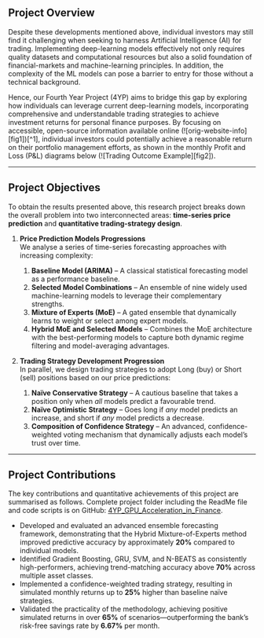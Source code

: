 ## Project Overview

Despite these developments mentioned above, individual investors may still find it challenging when seeking to harness Artificial Intelligence (AI) for trading. Implementing deep-learning models effectively not only requires quality datasets and computational resources but also a solid foundation of financial-markets and machine-learning principles. In addition, the complexity of the ML models can pose a barrier to entry for those without a technical background.

Hence, our Fourth Year Project (4YP) aims to bridge this gap by exploring how individuals can leverage current deep-learning models, incorporating comprehensive and understandable trading strategies to achieve investment returns for personal finance purposes. By focusing on accessible, open-source information available online (![orig-website-info][fig1])[^1], individual investors could potentially achieve a reasonable return on their portfolio management efforts, as shown in the monthly Profit and Loss (P&L) diagrams below (![Trading Outcome Example][fig2]).

---

## Project Objectives

To obtain the results presented above, this research project breaks down the overall problem into two interconnected areas: **time-series price prediction** and **quantitative trading-strategy design**.  

1. **Price Prediction Models Progressions**  
   We analyse a series of time-series forecasting approaches with increasing complexity:
   1. **Baseline Model (ARIMA)** – A classical statistical forecasting model as a performance baseline.  
   2. **Selected Model Combinations** – An ensemble of nine widely used machine-learning models to leverage their complementary strengths.  
   3. **Mixture of Experts (MoE)** – A gated ensemble that dynamically learns to weight or select among expert models.  
   4. **Hybrid MoE and Selected Models** – Combines the MoE architecture with the best-performing models to capture both dynamic regime filtering and model-averaging advantages.

2. **Trading Strategy Development Progression**  
   In parallel, we design trading strategies to adopt Long (buy) or Short (sell) positions based on our price predictions:
   1. **Naïve Conservative Strategy** – A cautious baseline that takes a position only when _all_ models predict a favourable trend.  
   2. **Naïve Optimistic Strategy** – Goes long if _any_ model predicts an increase, and short if _any_ model predicts a decrease.  
   3. **Composition of Confidence Strategy** – An advanced, confidence-weighted voting mechanism that dynamically adjusts each model’s trust over time.

---

## Project Contributions

The key contributions and quantitative achievements of this project are summarised as follows. Complete project folder including the ReadMe file and code scripts is on GitHub: [4YP_GPU_Acceleration_in_Finance](https://github.com/MrJimbo020301/4YP_GPU_Acceleration_in_Finance).

- Developed and evaluated an advanced ensemble forecasting framework, demonstrating that the Hybrid Mixture-of-Experts method improved predictive accuracy by approximately **20%** compared to individual models.  
- Identified Gradient Boosting, GRU, SVM, and N-BEATS as consistently high-performers, achieving trend-matching accuracy above **70%** across multiple asset classes.  
- Implemented a confidence-weighted trading strategy, resulting in simulated monthly returns up to **25%** higher than baseline naïve strategies.  
- Validated the practicality of the methodology, achieving positive simulated returns in over **65%** of scenarios—outperforming the bank’s risk-free savings rate by **6.67%** per month.


